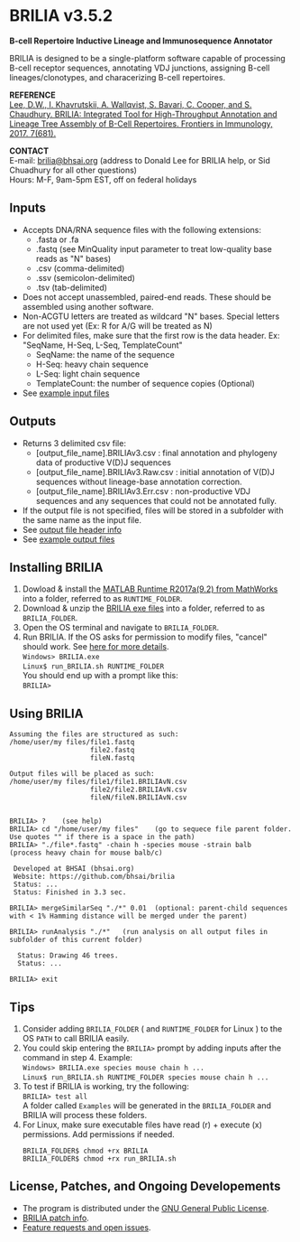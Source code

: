 # **BRILIA v3.5.2**  

**B-cell Repertoire Inductive Lineage and Immunosequence Annotator**

BRILIA is designed to be a single-platform software capable of processing B-cell receptor sequences, annotating VDJ junctions, assigning B-cell lineages/clonotypes, and characerizing B-cell repertoires. 

**REFERENCE**  
[Lee, D.W., I. Khavrutskii, A. Wallqvist, S. Bavari, C. Cooper, and S. Chaudhury. BRILIA: Integrated Tool for High-Throughput Annotation and Lineage Tree Assembly of B-Cell Repertoires. Frontiers in Immunology, 2017. 7(681).](http://journal.frontiersin.org/article/10.3389/fimmu.2016.00681/full)

**CONTACT**  
  E-mail: brilia@bhsai.org (address to Donald Lee for BRILIA help, or Sid Chuadhury for all other questions)  
  Hours: M-F, 9am-5pm EST, off on federal holidays  
  
## Inputs
 
  * Accepts DNA/RNA sequence files with the following extensions:
    * .fasta or .fa
    * .fastq (see MinQuality input parameter to treat low-quality base reads as "N" bases)
    * .csv (comma-delimited)
    * .ssv (semicolon-delimited)
    * .tsv (tab-delimited)
  * Does not accept unassembled, paired-end reads. These should be assembled using another software.
  * Non-ACGTU letters are treated as wildcard "N" bases. Special letters are not used yet (Ex: R for A/G will be treated as N)
  * For delimited files, make sure that the first row is the data header. Ex: "SeqName, H-Seq, L-Seq, TemplateCount"
      * SeqName: the name of the sequence
      * H-Seq: heavy chain sequence
      * L-Seq: light chain sequence
      * TemplateCount: the number of sequence copies (Optional)
  * See [example input files](https://github.com/BHSAI/BRILIA/tree/master/GitDocs/ExampleIO)

## Outputs

  * Returns 3 delimited csv file:
    * [output_file_name].BRILIAv3.csv : final annotation and phylogeny data of productive V(D)J sequences
    * [output_file_name].BRILIAv3.Raw.csv : initial annotation of V(D)J sequences without lineage-base annotation correction.
    * [output_file_name].BRILIAv3.Err.csv : non-productive VDJ sequences and any sequences that could not be annotated fully.
  * If the output file is not specified, files will be stored in a subfolder with the same name as the input file.
  * See [output file header info](https://github.com/BHSAI/BRILIA/blob/master/Tables/DataHeaderInfo.csv)
  * See [example output files](https://github.com/BHSAI/BRILIA/tree/master/GitDocs/ExampleIO/MouseH)  

## Installing BRILIA 

  1. Dowload & install the [MATLAB Runtime R2017a(9.2) from MathWorks](https://www.mathworks.com/products/compiler/matlab-runtime.html) into a folder, referred to as `RUNTIME_FOLDER`.
  2. Download & unzip the [BRILIA exe files](https://github.com/BHSAI/BRILIA/releases/) into a folder, referred to as `BRILIA_FOLDER`.
  3. Open the OS terminal and navigate to `BRILIA_FOLDER`.
  4. Run BRILIA. If the OS asks for permission to modify files, "cancel" should work. See [here for more details](https://github.com/BHSAI/BRILIA/blob/master/GitDocs/FilePermission.md).  
     ``` Windows> BRILIA.exe ```  
     ``` Linux$ run_BRILIA.sh RUNTIME_FOLDER  ```  
     You should end up with a prompt like this:  
     ```BRILIA>  ```  

## Using BRILIA 

  ```
  Assuming the files are structured as such:  
  /home/user/my files/file1.fastq
                      file2.fastq
                      fileN.fastq
                      
  Output files will be placed as such:
  /home/user/my files/file1/file1.BRILIAvN.csv
                      file2/file2.BRILIAvN.csv
                      fileN/fileN.BRILIAvN.csv
  

  BRILIA> ?    (see help)
  BRILIA> cd "/home/user/my files"    (go to sequece file parent folder. Use quotes "" if there is a space in the path)
  BRILIA> "./file*.fastq" -chain h -species mouse -strain balb    (process heavy chain for mouse balb/c)

   Developed at BHSAI (bhsai.org)
   Website: https://github.com/bhsai/brilia
   Status: ...
   Status: Finished in 3.3 sec.

  BRILIA> mergeSimilarSeq "./*" 0.01  (optional: parent-child sequences with < 1% Hamming distance will be merged under the parent)
  
  BRILIA> runAnalysis "./*"   (run analysis on all output files in subfolder of this current folder)

    Status: Drawing 46 trees.
    Status: ...
  
  BRILIA> exit 
  ```

## Tips

  1. Consider adding `BRILIA_FOLDER` ( and `RUNTIME_FOLDER` for Linux ) to the OS `PATH` to call BRILIA easily.  
  2. You could skip entering the `BRILIA>` prompt by adding inputs after the command in step 4. Example:  
     ``` Windows> BRILIA.exe species mouse chain h ... ```  
     ``` Linux$ run_BRILIA.sh RUNTIME_FOLDER species mouse chain h ... ```  
  3. To test if BRILIA is working, try the following:  
     ``` BRILIA> test all ```  
     A folder called `Examples` will be generated in the `BRILIA_FOLDER` and BRILIA will process these folders.  
  4. For Linux, make sure executable files have read (r) + execute (x) permissions. Add permissions if needed.
      ```
      BRILIA_FOLDER$ chmod +rx BRILIA
      BRILIA_FOLDER$ chmod +rx run_BRILIA.sh
      ```  

## License, Patches, and Ongoing Developements

  * The program is distributed under the [GNU General Public License](http://www.gnu.org/licenses/gpl.html).  
  * [BRILIA patch info](https://github.com/BHSAI/BRILIA/blob/master/PatchInfo.md). 
  * [Feature requests and open issues](https://github.com/BHSAI/BRILIA/issues).
